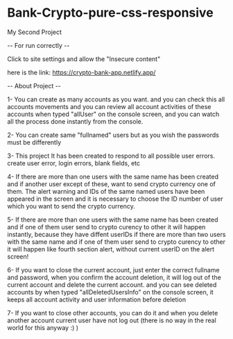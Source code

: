 # Bank-Crypto-pure-css-responsive
My Second Project

-- For run correctly --

Click to site settings and allow the "Insecure content"

here is the link: https://crypto-bank-app.netlify.app/

-- About Project --

1- You can create as many accounts as you want. and you can check this all accounts movements and you can review all account activities of these accounts when typed "allUser" on the console screen, and you can watch all the process done instantly from the console.

2- You can create same "fullnamed" users but as you wish the passwords must be differently

3- This project  It has been created to respond to all possible user errors. create user error, login errors, blank fields, etc

4- If there are more than one users with the same name has been created and if another user except of these, want to send crypto currency one of them. The alert warning and IDs of the same named users  have been appeared in the screen and it is necessary to choose the ID number of user which you want to send the crypto currency.

5- If there are more than one users with the same name has been created and if one of them user send to crypto curency to other it will happen instantly, because they have diffent userIDs if there are more than two users with the same name and if one of them user send to crypto curency to other it will happen like fourth section alert, without current userID on the alert screen!

6- If you want to close the current account, just enter the correct fullname and password, when you confirm the account deletion, it will log out of the current account and delete the current account. and you can see deleted accounts by when typed "allDeletedUsersInfo" on the console screen, it keeps all account activity and user information before deletion

7- If you want to close other accounts, you can do it and when you delete another account current user have not log out (there is no way in the real world for this anyway :) )

